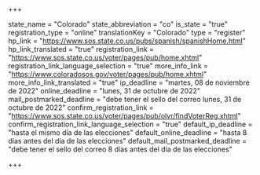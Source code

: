 +++

state_name = "Colorado"
state_abbreviation = "co"
is_state = "true"
registration_type = "online"
translationKey = "Colorado"
type = "register"
hp_link = "https://www.sos.state.co.us/pubs/spanish/spanishHome.html"
hp_link_translated = "true"
registration_link = "https://www.sos.state.co.us/voter/pages/pub/home.xhtml"
registration_link_language_selection = "true"
more_info_link = "https://www.coloradosos.gov/voter/pages/pub/home.xhtml"
more_info_link_translated = "true"
ip_deadline = "martes, 08 de noviembre de 2022"
online_deadline = "lunes, 31 de octubre de 2022"
mail_postmarked_deadline = "debe tener el sello del correo lunes, 31 de octubre de 2022"
confirm_registration_link = "https://www.sos.state.co.us/voter/pages/pub/olvr/findVoterReg.xhtml"
confirm_registration_link_language_selection = "true"
default_ip_deadline = "hasta el mismo día de las elecciones"
default_online_deadline = "hasta 8 días antes del día de las elecciones"
default_mail_postmarked_deadline = "debe tener el sello del correo 8 días antes del día de las elecciones"

+++